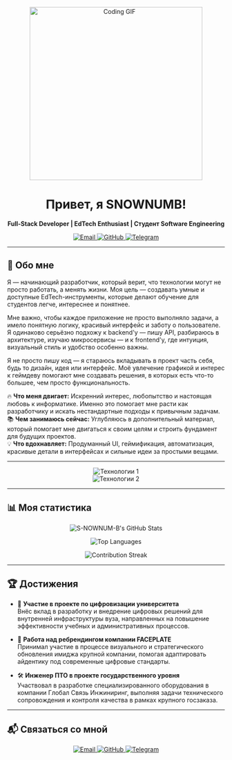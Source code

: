 <p align="center">
  <img src="https://media.giphy.com/media/du3J3cXyzhj75IOgvA/giphy.gif" alt="Coding GIF" width="400"/>
</p>

<h1 align="center">Привет, я SNOWNUMB! </h1>

<p align="center">
  <strong>Full-Stack Developer | EdTech Enthusiast | Студент Software Engineering</strong>
</p>

<p align="center">
  <a href="mailto:mamayev.stas@gmail.com">
    <img src="https://img.shields.io/badge/Email-mamayev.stas%40gmail.com-blue?style=flat-square&logo=gmail" alt="Email"/>
  </a>
  <a href="https://github.com/S-NOWNUM-B">
    <img src="https://img.shields.io/badge/GitHub-S--NOWNUM--B-181717?style=flat-square&logo=github" alt="GitHub"/>
  </a>
  <a href="https://t.me/snownumb">
    <img src="https://img.shields.io/badge/Telegram-@snownumb-0088cc?style=flat-square&logo=telegram" alt="Telegram"/>
  </a>
</p>

---

## 🚀 Обо мне

Я — начинающий разработчик, который верит, что технологии могут не просто работать, а менять жизни. Моя цель — создавать умные и доступные EdTech-инструменты, которые делают обучение для студентов легче, интереснее и понятнее.

Мне важно, чтобы каждое приложение не просто выполняло задачи, а имело понятную логику, красивый интерфейс и заботу о пользователе. Я одинаково серьёзно подхожу к backend'у — пишу API, разбираюсь в архитектуре, изучаю микросервисы — и к frontend'у, где интуиция, визуальный стиль и удобство особенно важны.

Я не просто пишу код — я стараюсь вкладывать в проект часть себя, будь то дизайн, идея или интерфейс. Моё увлечение графикой и интерес к геймдеву помогают мне создавать решения, в которых есть что-то большее, чем просто функциональность.

🔥 **Что меня двигает:** Искренний интерес, любопытство и настоящая любовь к информатике. Именно это помогает мне расти как разработчику и искать нестандартные подходы к привычным задачам.  
📚 **Чем занимаюсь сейчас:** Углубляюсь в дополнительный материал, который помогает мне двигаться к своим целям и строить фундамент для будущих проектов.  
💡 **Что вдохнавляет:** Продуманный UI, геймификация, автоматизация, красивые детали в интерфейсах и сильные идеи за простыми вещами.

---
<p align="center">
  <img src="https://skillicons.dev/icons?i=html5,css3,javascript,vuejs,nodejs,django,python,php,mysql,nginx,gunicorn&perline=7" alt="Технологии 1"/>
  <br>
  <img src="https://skillicons.dev/icons?i=java,nextjs,nextjs,photoshop,figma,git,docker,aws,flutter&perline=7" alt="Технологии 2"/>
</p>

---

## 📊 Моя статистика

<p align="center">
  <img src="https://github-readme-stats.vercel.app/api?username=S-NOWNUM-B&show_icons=true&theme=dracula&hide_border=true&include_all_commits=true" alt="S-NOWNUM-B's GitHub Stats" onerror="this.src='https://via.placeholder.com/400x200?text=GitHub+Stats+Not+Loaded';this.style.border='2px solid red'"/>
</p>

<p align="center">
  <img src="https://github-readme-stats.vercel.app/api/top-langs/?username=S-NOWNUM-B&layout=compact&theme=dracula&hide_border=true" alt="Top Languages" onerror="this.src='https://via.placeholder.com/400x200?text=Top+Languages+Not+Loaded';this.style.border='2px solid red'"/>
</p>

<p align="center">
  <img src="https://github-readme-streak-stats.herokuapp.com/?user=S-NOWNUM-B&theme=dracula&hide_border=true" alt="Contribution Streak" onerror="this.src='https://via.placeholder.com/400x200?text=Contribution+Streak+Not+Loaded';this.style.border='2px solid red'"/>
</p>

---

## 🏆 Достижения

- 🏫 **Участие в проекте по цифровизации университета**  
  Внёс вклад в разработку и внедрение цифровых решений для внутренней инфраструктуры вуза, направленных на повышение эффективности учебных и административных процессов.

- 🧠 **Работа над ребрендингом компании FACEPLATE**  
  Принимал участие в процессе визуального и стратегического обновления имиджа крупной компании, помогая адаптировать айдентику под современные цифровые стандарты.

- 🛠 **Инженер ПТО в проекте государственного уровня**  
  Участвовал в разработке специализированного оборудования в компании Глобал Связь Инжиниринг, выполняя задачи технического сопровождения и контроля качества в рамках крупного госзаказа.

---

## 📬 Связаться со мной

<p align="center">
  <a href="mailto:mamayev.stas@gmail.com">
    <img src="https://img.shields.io/badge/Email-mamayev.stas%40gmail.com-blue?style=flat-square&logo=gmail" alt="Email"/>
  </a>
  <a href="https://github.com/S-NOWNUM-B">
    <img src="https://img.shields.io/badge/GitHub-S--NOWNUM--B-181717?style=flat-square&logo=github" alt="GitHub"/>
  </a>
  <a href="https://t.me/snownumb">
    <img src="https://img.shields.io/badge/Telegram-@snownumb-0088cc?style=flat-square&logo=telegram" alt="Telegram"/>
  </a>
</p>
